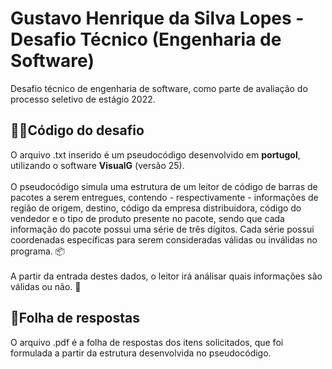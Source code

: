 # Gustavo Henrique da Silva Lopes - Desafio Técnico (Engenharia de Software) 
Desafio técnico de engenharia de software, como parte de avaliação do processo seletivo de estágio 2022.

## 👨‍💻Código do desafio
O arquivo .txt inserido é um pseudocódigo desenvolvido em <strong>portugol</strong>, utilizando o software <strong>VisualG</strong> (versão 25). <br> <br>
O pseudocódigo simula uma estrutura de um leitor de código de barras de pacotes a serem entregues, contendo - respectivamente - informações de região de origem, destino, código da empresa distribuidora, código do vendedor e o tipo de produto presente no pacote, sendo que cada informação do pacote possui uma série de três dígitos. Cada série possui coordenadas específicas para serem consideradas válidas ou inválidas no programa. 📦 <br> <br>
A partir da entrada destes dados, o leitor irá análisar quais informações são válidas ou não. 🤖

## 📑Folha de respostas
O arquivo .pdf é a folha de respostas dos itens solicitados, que foi formulada a partir da estrutura desenvolvida no pseudocódigo.

